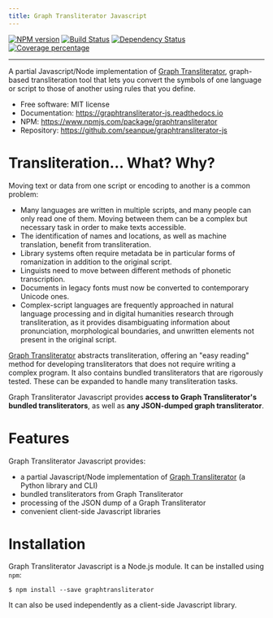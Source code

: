 ```yaml
---
title: Graph Transliterator Javascript
---
```


[![NPM version](https://badge.fury.io/js/graphtransliterator.svg)](https://badge.fury.io/js/graphtransliterator.svg)
[![Build Status](https://travis-ci.com/seanpue/graphtransliterator-js.svg?branch=master)](https://travis-ci.com/seanpue/graphtransliterator-js.svg?branch=master)
[![Dependency Status](https://david-dm.org/seanpue/graphtransliterator-js.svg?theme=shields.io)](https://david-dm.org/seanpue/graphtransliterator-js.svg?theme=shields.io)
[![Coverage percentage](https://coveralls.io/repos/seanpue/graphtransliterator-js/badge.svg)](https://coveralls.io/repos/seanpue/graphtransliterator-js/badge.svg)

------------------------------------------------------------------------

A partial Javascript/Node implementation of [Graph
Transliterator](https://graphtransliterator.rtfd.io), graph-based
transliteration tool that lets you convert the symbols of one language
or script to those of another using rules that you define.

-   Free software: MIT license
-   Documentation: <https://graphtransliterator-js.readthedocs.io>
-   NPM: <https://www.npmjs.com/package/graphtransliterator>
-   Repository: <https://github.com/seanpue/graphtransliterator-js>

Transliteration\... What? Why?
==============================

Moving text or data from one script or encoding to another is a common
problem:

-   Many languages are written in multiple scripts, and many people can
    only read one of them. Moving between them can be a complex but
    necessary task in order to make texts accessible.
-   The identification of names and locations, as well as machine
    translation, benefit from transliteration.
-   Library systems often require metadata be in particular forms of
    romanization in addition to the original script.
-   Linguists need to move between different methods of phonetic
    transcription.
-   Documents in legacy fonts must now be converted to contemporary
    Unicode ones.
-   Complex-script languages are frequently approached in natural
    language processing and in digital humanities research through
    transliteration, as it provides disambiguating information about
    pronunciation, morphological boundaries, and unwritten elements not
    present in the original script.

[Graph Transliterator](https://graphtransliterator.rtfd.io) abstracts
transliteration, offering an \"easy reading\" method for developing
transliterators that does not require writing a complex program. It also
contains bundled transliterators that are rigorously tested. These can
be expanded to handle many transliteration tasks.

Graph Transliterator Javascript provides **access to Graph
Transliterator\'s bundled transliterators**, as well as **any
JSON-dumped graph transliterator**.

Features
========

Graph Transliterator Javascript provides:

- a partial Javascript/Node implementation of [Graph Transliterator](https://graphtransliterator.readthedocs.io/) (a
  Python library and CLI)
- bundled transliterators from Graph Transliterator
- processing of the JSON dump of a Graph Transliterator
- convenient client-side Javascript libraries

Installation
============

Graph Transliterator Javascript is a Node.js module. It can be installed
using ``npm``:

```
$ npm install --save graphtransliterator
```

It can also be used independently as a client-side Javascript library.
